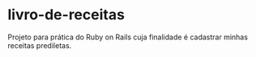 # livro-de-receitas
Projeto para prática do Ruby on Rails cuja finalidade é cadastrar minhas receitas prediletas.